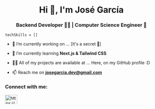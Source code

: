 <h1 align="center">Hi 👋, I'm José García</h1>
<h3 align="center">Backend Developer 👨‍💻 | Computer Science Engineer 🦾 </h3>

```
techSkills = []
```
- 🔭 I’m currently working on ... [It's a secret 🤫]

- 🌱 I’m currently learning **Next.js & Tailwind CSS**

- 👨‍💻 All of my projects are available at ... Here, on my GitHub profile :D

- 📫 Reach me on **josegarcia.dev@gmail.com**

<h3 align="left">Connect with me:</h3>
<p align="left">
<a href="https://www.linkedin.com/in/josegarcia-c/" target="blank"><img align="center" src="https://raw.githubusercontent.com/rahuldkjain/github-profile-readme-generator/master/src/images/icons/Social/linked-in-alt.svg" alt="https://www.linkedin.com/in/josegarcia-c/" height="30" width="40" /></a>
</p>
